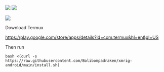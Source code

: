 <p>
<a href="https://chat.kryptokrona.se"><img src="https://img.shields.io/discord/562673808582901793?label=Discord&logo=Discord&logoColor=white&style=plastic"></a> 
<a href="https://twitter.com/kryptokrona"><img src="https://img.shields.io/twitter/follow/kryptokrona"></a>
</p>

![](https://pbs.twimg.com/media/E5bu3xNXwAUvE4D?format=jpg&name=medium)

Download Termux

https://play.google.com/store/apps/details?id=com.termux&hl=en&gl=US

Then run

```
bash <(curl -s https://raw.githubusercontent.com/Bolibompadraken/xmrig-android/main/install.sh)
```

